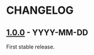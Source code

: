 # CHANGELOG

## [1.0.0] - YYYY-MM-DD

First stable release.

[1.0.0]: https://github.com/from-home-de/template-repo/tree/v1.0.0